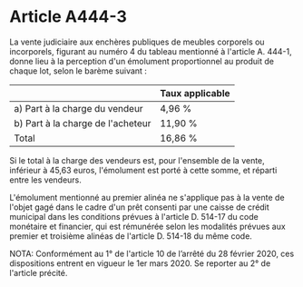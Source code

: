 # Article A444-3

La vente judiciaire aux enchères publiques de meubles corporels ou incorporels, figurant au numéro 4 du tableau mentionné à l'article A. 444-1, donne lieu à la perception d'un émolument proportionnel au produit de chaque lot, selon le barème suivant :

| | Taux applicable |
| --- | --- |
| a) Part à la charge du vendeur | 4,96 % |
| b) Part à la charge de l'acheteur | 11,90 % |
| Total | 16,86 % |

Si le total à la charge des vendeurs est, pour l'ensemble de la vente, inférieur à 45,63 euros, l'émolument est porté à cette somme, et réparti entre les vendeurs.

L'émolument mentionné au premier alinéa ne s'applique pas à la vente de l'objet gagé dans le cadre d'un prêt consenti par une caisse de crédit municipal dans les conditions prévues à l'article D. 514-17 du code monétaire et financier, qui est rémunérée selon les modalités prévues aux premier et troisième alinéas de l'article D. 514-18 du même code.

NOTA:
Conformément au 1° de l'article 10 de l’arrêté du 28 février 2020, ces dispositions entrent en vigueur le 1er mars 2020. Se reporter au 2° de l'article précité.
